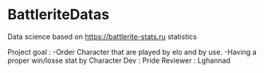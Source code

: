 # BattleriteDatas
Data science based on https://battlerite-stats.ru statistics

Project goal :
  -Order Character that are played by elo and by use.
  -Having a proper win/losse stat by Character
Dev : Pride
Reviewer : Lghannad
